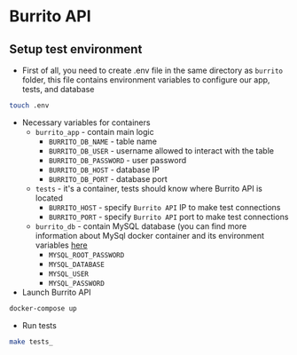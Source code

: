 # Burrito API

## Setup test environment
- First of all, you need to create .env file in the same directory as `burrito` folder, this file contains environment variables to configure our app, tests, and database
```bash
touch .env
```
- Necessary variables for containers
  - `burrito_app` - contain main logic
    - `BURRITO_DB_NAME` - table name
    - `BURRITO_DB_USER` - username allowed to interact with the table
    - `BURRITO_DB_PASSWORD` - user password
    - `BURRITO_DB_HOST` - database IP
    - `BURRITO_DB_PORT` - database port
  - `tests` - it's a container, tests should know where Burrito API is located
    - `BURRITO_HOST` - specify `Burrito API` IP to make test connections
    - `BURRITO_PORT` - specify `Burrito API` port to make test connections
  - `burrito_db` - contain MySQL database (you can find more information about MySql docker container and its environment variables [here](https://hub.docker.com/_/mysql)
    - `MYSQL_ROOT_PASSWORD`
    - `MYSQL_DATABASE`
    - `MYSQL_USER`
    - `MYSQL_PASSWORD`
- Launch Burrito API
```bash
docker-compose up
```
- Run tests
```bash
make tests_
```
